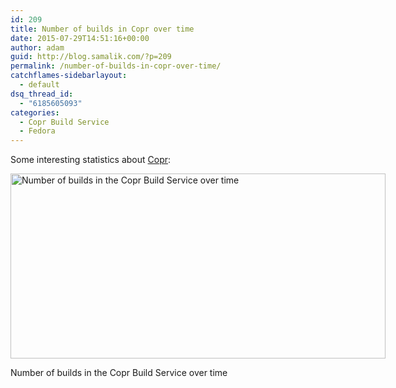 ```yaml
---
id: 209
title: Number of builds in Copr over time
date: 2015-07-29T14:51:16+00:00
author: adam
guid: http://blog.samalik.com/?p=209
permalink: /number-of-builds-in-copr-over-time/
catchflames-sidebarlayout:
  - default
dsq_thread_id:
  - "6185605093"
categories:
  - Copr Build Service
  - Fedora
---
```

Some interesting statistics about [Copr](http://copr.fedoraproject.org/):

<div id="attachment_210" style="width: 610px" class="wp-caption aligncenter">
  <a href="https://blog-shaman.rhcloud.com/wp-content/uploads/2015/07/copr-builds.png"><img class="wp-image-210 size-large" src="https://blog-shaman.rhcloud.com/wp-content/uploads/2015/07/copr-builds-1024x505.png" alt="Number of builds in the Copr Build Service over time" width="600" height="296" /></a>
  
  <p class="wp-caption-text">
    Number of builds in the Copr Build Service over time
  </p>
</div>

